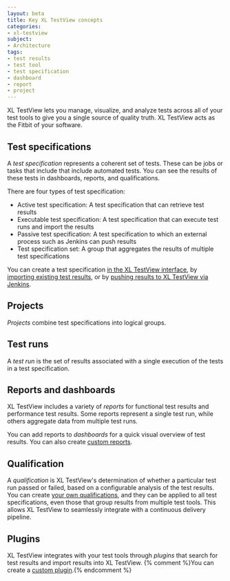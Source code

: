 ```yaml
---
layout: beta
title: Key XL TestView concepts
categories:
- xl-testview
subject:
- Architecture
tags:
- test results
- test tool
- test specification
- dashboard
- report
- project
---
```


XL TestView lets you manage, visualize, and analyze tests across all of your test tools to give you a single source of quality truth. XL TestView acts as the Fitbit of your software.

## Test specifications

A *test specification* represents a coherent set of tests. These can be jobs or tasks that include  that include automated tests. You can see the results of these tests in dashboards, reports, and qualifications.

There are four types of test specification:

* Active test specification: A test specification that can retrieve test results
* Executable test specification: A test specification that can execute test runs and import the results
* Passive test specification: A test specification to which an external process such as Jenkins can push results
* Test specification set: A group that aggregates the results of multiple test specifications

You can create a test specification [in the XL TestView interface](/xl-testview/how-to/create-a-test-specification.html), by [importing existing test results](/xl-testview/how-to/import-test-results.html), or by [pushing results to XL TestView via Jenkins](/xl-testview/how-to/connect-xl-test-to-a-jenkins-job.html).

## Projects

*Projects* combine test specifications into logical groups. 

## Test runs

A *test run* is the set of results associated with a single execution of the tests in a test specification.

## Reports and dashboards

XL TestView includes a variety of *reports* for functional test results and performance test results. Some reports represent a single test run, while others aggregate data from multiple test runs.

You can add reports to *dashboards* for a quick visual overview of test results. You can also create [custom reports](/xl-testview/how-to/create-a-custom-report-in-xl-test.html).

## Qualification

A *qualification* is XL TestView's determination of whether a particular test run passed or failed, based on a configurable analysis of the test results. You can create [your own qualifications](/xl-testview/how-to/create-a-custom-qualification-in-xl-test.html), and they can be applied to all test specifications, even those that group results from multiple test tools. This allows XL TestView to seamlessly integrate with a continuous delivery pipeline.

## Plugins

XL TestView integrates with your test tools through *plugins* that search for test results and import results into XL TestView. {% comment %}You can create a [custom plugin](/xl-testview/how-to/create-a-test-tool-plugin.html).{% endcomment %}
